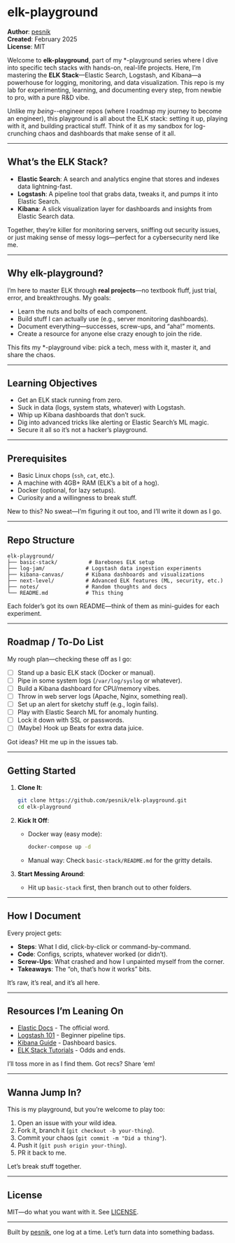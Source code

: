 # elk-playground

**Author**: [pesnik](https://github.com/pesnik)  
**Created**: February 2025  
**License**: MIT

Welcome to **elk-playground**, part of my *-playground series where I dive into specific tech stacks with hands-on, real-life projects. Here, I’m mastering the **ELK Stack**—Elastic Search, Logstash, and Kibana—a powerhouse for logging, monitoring, and data visualization. This repo is my lab for experimenting, learning, and documenting every step, from newbie to pro, with a pure R&D vibe.

Unlike my *being-*-engineer repos (where I roadmap my journey to become an engineer), this playground is all about the ELK stack: setting it up, playing with it, and building practical stuff. Think of it as my sandbox for log-crunching chaos and dashboards that make sense of it all.

---

## What’s the ELK Stack?
- **Elastic Search**: A search and analytics engine that stores and indexes data lightning-fast.
- **Logstash**: A pipeline tool that grabs data, tweaks it, and pumps it into Elastic Search.
- **Kibana**: A slick visualization layer for dashboards and insights from Elastic Search data.

Together, they’re killer for monitoring servers, sniffing out security issues, or just making sense of messy logs—perfect for a cybersecurity nerd like me.

---

## Why elk-playground?
I’m here to master ELK through **real projects**—no textbook fluff, just trial, error, and breakthroughs. My goals:
- Learn the nuts and bolts of each component.
- Build stuff I can actually use (e.g., server monitoring dashboards).
- Document everything—successes, screw-ups, and “aha!” moments.
- Create a resource for anyone else crazy enough to join the ride.

This fits my *-playground vibe: pick a tech, mess with it, master it, and share the chaos.

---

## Learning Objectives
- Get an ELK stack running from zero.
- Suck in data (logs, system stats, whatever) with Logstash.
- Whip up Kibana dashboards that don’t suck.
- Dig into advanced tricks like alerting or Elastic Search’s ML magic.
- Secure it all so it’s not a hacker’s playground.

---

## Prerequisites
- Basic Linux chops (`ssh`, `cat`, etc.).
- A machine with 4GB+ RAM (ELK’s a bit of a hog).
- Docker (optional, for lazy setups).
- Curiosity and a willingness to break stuff.

New to this? No sweat—I’m figuring it out too, and I’ll write it down as I go.

---

## Repo Structure
```
elk-playground/
├── basic-stack/          # Barebones ELK setup
├── log-jam/             # Logstash data ingestion experiments
├── kibana-canvas/       # Kibana dashboards and visualizations
├── next-level/          # Advanced ELK features (ML, security, etc.)
├── notes/               # Random thoughts and docs
└── README.md            # This thing
```
Each folder’s got its own README—think of them as mini-guides for each experiment.

---

## Roadmap / To-Do List
My rough plan—checking these off as I go:
- [ ] Stand up a basic ELK stack (Docker or manual).
- [ ] Pipe in some system logs (`/var/log/syslog` or whatever).
- [ ] Build a Kibana dashboard for CPU/memory vibes.
- [ ] Throw in web server logs (Apache, Nginx, something real).
- [ ] Set up an alert for sketchy stuff (e.g., login fails).
- [ ] Play with Elastic Search ML for anomaly hunting.
- [ ] Lock it down with SSL or passwords.
- [ ] (Maybe) Hook up Beats for extra data juice.

Got ideas? Hit me up in the issues tab.

---

## Getting Started
1. **Clone It**:
   ```bash
   git clone https://github.com/pesnik/elk-playground.git
   cd elk-playground
   ```

2. **Kick It Off**:
   - Docker way (easy mode):
     ```bash
     docker-compose up -d
     ```
   - Manual way: Check `basic-stack/README.md` for the gritty details.

3. **Start Messing Around**:
   - Hit up `basic-stack` first, then branch out to other folders.

---

## How I Document
Every project gets:
- **Steps**: What I did, click-by-click or command-by-command.
- **Code**: Configs, scripts, whatever worked (or didn’t).
- **Screw-Ups**: What crashed and how I unpainted myself from the corner.
- **Takeaways**: The “oh, that’s how it works” bits.

It’s raw, it’s real, and it’s all here.

---

## Resources I’m Leaning On
- [Elastic Docs](https://www.elastic.co/guide/index.html) - The official word.
- [Logstash 101](https://logz.io/blog/logstash-tutorial/) - Beginner pipeline tips.
- [Kibana Guide](https://www.elastic.co/guide/en/kibana/current/index.html) - Dashboard basics.
- [ELK Stack Tutorials](https://www.elastic.co/learn) - Odds and ends.

I’ll toss more in as I find them. Got recs? Share ‘em!

---

## Wanna Jump In?
This is my playground, but you’re welcome to play too:
1. Open an issue with your wild idea.
2. Fork it, branch it (`git checkout -b your-thing`).
3. Commit your chaos (`git commit -m "Did a thing"`).
4. Push it (`git push origin your-thing`).
5. PR it back to me.

Let’s break stuff together.

---

## License
MIT—do what you want with it. See [LICENSE](LICENSE).

---

Built by [pesnik](https://github.com/pesnik), one log at a time. Let’s turn data into something badass.
